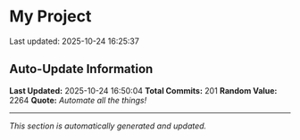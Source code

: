 # My Project


Last updated: 2025-10-24 16:25:37









































































































































































































## Auto-Update Information

**Last Updated:** 2025-10-24 16:50:04
**Total Commits:** 201
**Random Value:** 2264
**Quote:** _Automate all the things!_

---
_This section is automatically generated and updated._